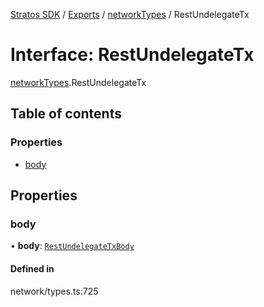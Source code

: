[Stratos SDK](../README.md) / [Exports](../modules.md) / [networkTypes](../modules/networkTypes.md) / RestUndelegateTx

# Interface: RestUndelegateTx

[networkTypes](../modules/networkTypes.md).RestUndelegateTx

## Table of contents

### Properties

- [body](networkTypes.RestUndelegateTx.md#body)

## Properties

### body

• **body**: [`RestUndelegateTxBody`](networkTypes.RestUndelegateTxBody.md)

#### Defined in

network/types.ts:725
